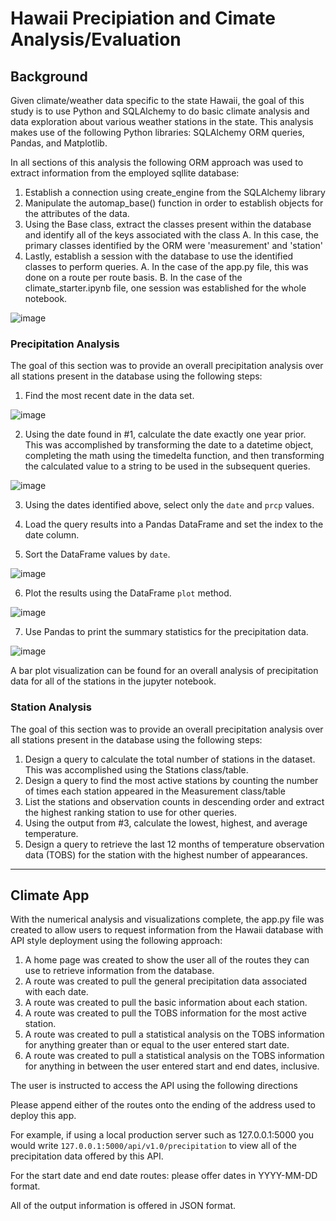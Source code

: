 # Hawaii Precipiation and Cimate Analysis/Evaluation

## Background

Given climate/weather data specific to the state Hawaii, the goal of this study is to use Python and SQLAlchemy to do basic climate analysis and data exploration about various weather stations in the state. This analysis makes use of the following Python libraries: SQLAlchemy ORM queries, Pandas, and Matplotlib.

In all sections of this analysis the following ORM approach was used to extract information from the employed sqllite database: 

1. Establish a connection using create_engine from the SQLAlchemy library 
2. Manipulate the automap_base() function in order to establish objects for the attributes of the data. 
3. Using the Base class, extract the classes present within the database and identify all of the keys associated with the class
    A. In this case, the primary classes identified by the ORM were 'measurement' and 'station'
4. Lastly, establish a session with the database to use the identified classes to perform queries. 
    A. In the case of the app.py file, this was done on a route per route basis. 
    B. In the case of the climate_starter.ipynb file, one session was established for the whole notebook. 

![image](https://raw.github.com/ahop92/hawaii-climate-precipiation-eval/main/images/jupyterSQLAlchemyoverview.PNG)


### Precipitation Analysis

The goal of this section was to provide an overall precipitation analysis over all stations present in the database using the following steps:

1. Find the most recent date in the data set.

![image](https://raw.github.com/ahop92/hawaii-climate-precipiation-eval/main/images/recentdate.PNG)

2. Using the date found in #1, calculate the date exactly one year prior. This was accomplished by transforming the date to a datetime object, completing the math using the timedelta function, and then transforming the calculated value to a string to be used in the subsequent queries.

![image](https://raw.github.com/ahop92/hawaii-climate-precipiation-eval/main/images/1yearprior.PNG)

3. Using the dates identified above, select only the `date` and `prcp` values.

4. Load the query results into a Pandas DataFrame and set the index to the date column.

5. Sort the DataFrame values by `date`.

![image](https://raw.github.com/ahop92/hawaii-climate-precipiation-eval/main/images/jupyterSQLAlchemyoverview.PNG)

6. Plot the results using the DataFrame `plot` method.

![image](https://raw.github.com/ahop92/hawaii-climate-precipiation-eval/main/images/prcpgraph.PNG)

7. Use Pandas to print the summary statistics for the precipitation data.

![image](https://raw.github.com/ahop92/hawaii-climate-precipiation-eval/main/images/summarystats.PNG)


A bar plot visualization can be found for an overall analysis of precipitation data for all of the stations in the jupyter notebook.

### Station Analysis
The goal of this section was to provide an overall precipitation analysis over all stations present in the database using the following steps:

1. Design a query to calculate the total number of stations in the dataset. This was accomplished using the Stations class/table. 
2. Design a query to find the most active stations by counting the number of times each station appeared in the Measurement class/table
3. List the stations and observation counts in descending order and extract the highest ranking station to use for other queries. 
4. Using the output from #3, calculate the lowest, highest, and average temperature.
5. Design a query to retrieve the last 12 months of temperature observation data (TOBS) for the station with the highest number of appearances.



- - -

## Climate App

With the numerical analysis and visualizations complete, the app.py file was created to allow users to request information from the Hawaii database with API style deployment using the following approach: 

1. A home page was created to show the user all of the routes they can use to retrieve information from the database. 
2. A route was created to pull the general precipitation data associated with each date. 
3. A route was created to pull the basic information about each station.
3. A route was created to pull the TOBS information for the most active station. 
4. A route was created to pull a statistical analysis on the TOBS information for anything greater than or equal to the user entered start date. 
5. A route was created to pull a statistical analysis on the TOBS information for anything in between the user entered start and end dates, inclusive. 

The user is instructed to access the API using the following directions 

Please append either of the routes onto the ending of the address used to deploy this app.

For example, if using a local production server such as 127.0.0.1:5000
you would write `127.0.0.1:5000/api/v1.0/precipitation` to view all of the
precipitation data offered by this API.

For the start date and end date routes: please offer dates in YYYY-MM-DD format.


All of the output information is offered in JSON format. 

